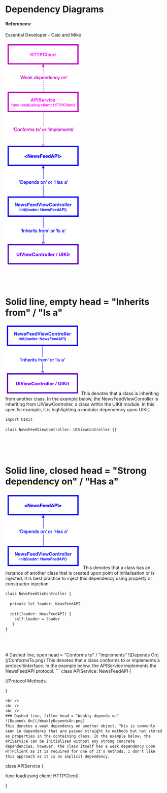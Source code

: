 # Dependency Diagrams
#### References:
Essential Developer - Caio and Mike

![Dependency Diagram](/DependencyDiagramExample.png)
<br />
<br />
<br />
<br />
# Solid line, empty head = "Inherits from" / "Is a"
![Inherits From](/InheritsFrom.png)
This denotes that a class is inheriting from another class. In the example below, the NewsFeedViewConroller is inheriting from UIViewController, a class within the UIKit module. In this specific example, it is highlighting a modular dependency upon UIKit.

```
import UIKit

class NewsFeedViewController: UIViewController {}
```
<br />
<br />
<br />

# Solid line, closed head = "Strong dependency on" / "Has a"
![Depends On](/DependsOn.png)
This denotes that a class has an instance of another class that is created upon point of initialisation or is injected. It is best practice to inject this dependency using property or constructor injection.

```
class NewsFeedVieController {

  private let loader: NewsFeedAPI
  
  init(loader: NewsFeedAPI) {
    self.loader = loader 
   }
}
```
<br />
<br />
<br />
# Dashed line, open head = "Conforms to" / "Implements"
![Depends On](/ConformsTo.png)
This denotes that a class conforms to or implements a protocol/interface. In the example below, the APIService implements the NewsFeedAPI protocol.
```
class APIService: NewsFeedAPI {

  //Protocol Methods.

}
```
<br />
<br />
<br />
### Dashed line, filled head = "Weakly depends on"
![Depends On](/WeaklyDependsOn.png)
This denotes a weak dependency on another object. This is commonly seen in dependency that are passed straight to methods but not stored as properties in the containing class. In the example below, the APIService can be initialised without any strong concrete dependencies, however, the class itself has a weak dependency upon HTTPClient as it is required for one of it's methods. I don't like this approach as it is an implicit dependency. 
```
class APIService {

  func load(using client: HTTPClient)
  
}

```

